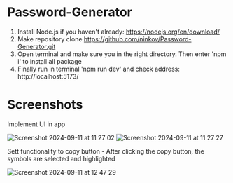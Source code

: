 # Password-Generator
1. Install Node.js if you haven't already: https://nodejs.org/en/download/
2. Make repository clone https://github.com/ninkov/Password-Generator.git
3. Open terminal and make sure you in the right directory. Then enter 'npm i' to install all package
4. Finally run in terminal 'npm run dev'  and check address: http://localhost:5173/ 


# Screenshots

Implement UI in app

![Screenshot 2024-09-11 at 11 27 02](https://github.com/user-attachments/assets/2a939021-c334-4f2d-97d7-414518d4ed69)
![Screenshot 2024-09-11 at 11 27 27](https://github.com/user-attachments/assets/f1bfb9f4-ec64-4a5f-b8d4-d2bc13e54b14)

Sett functionality to copy button - After clicking the copy button, the symbols are selected and highlighted

![Screenshot 2024-09-11 at 12 47 29](https://github.com/user-attachments/assets/a097f491-10ac-487d-8bed-0e6c185c81d7)
